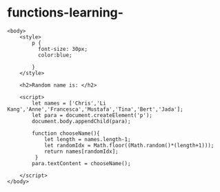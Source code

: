 # functions-learning-
<!DOCTYPE html>
<html lang="en-us">
    <head>
        <meta charset="utf-8">
        <title>function skill 1</title>
    </head>
    
    <body>
        <style>
            p {
              font-size: 30px;
              color:blue;  

            }
        </style>

        <h2>Random name is: </h2>

        <script>
            let names = ['Chris','Li Kang','Anne','Francesca','Mustafa','Tina','Bert','Jada'];
            let para = document.createElement('p');
            document.body.appendChild(para);

            function chooseName(){
                let length = names.length-1;
                let randomIdx = Math.floor((Math.random()*(length+1)));
                return names[randomIdx];
             }
            para.textContent = chooseName();

        </script>
    </body>
</html>
